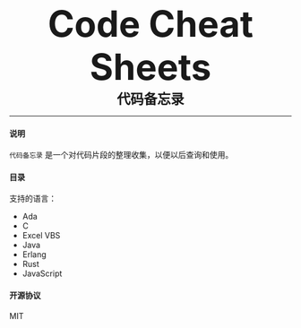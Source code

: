 <div style="text-align: center;font-weight: bold;font-size: 64px;">Code Cheat Sheets</div>
<div style="text-align: center;font-weight: bold;font-size: 24px;">代码备忘录</div>


<hr>

#### 说明
`代码备忘录` 是一个对代码片段的整理收集，以便以后查询和使用。

#### 目录
<!-- |语言|说明|👍|
|-|-|-|
|ada|||
|c|||
|Excel Vbs|||
|Java||| -->

支持的语言：
- Ada
- C
- Excel VBS
- Java
- Erlang
- Rust
- JavaScript

#### 开源协议
MIT